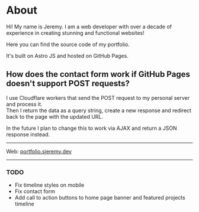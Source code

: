 # About

Hi! My name is Jeremy. I am a web developer with over a decade of experience in creating stunning and functional websites!

Here you can find the source code of my portfolio.

It's built on Astro JS and hosted on GitHub Pages.

## How does the contact form work if GitHub Pages doesn't support POST requests?

I use Cloudflare workers that send the POST request to my personal server and process it.  
Then I return the data as a query string, create a new response and redirect back to the page with the updated URL.

In the future I plan to change this to work via AJAX and return a JSON response instead.

---

Web: [portfolio.sjeremy.dev](https://portfolio.sjeremy.dev)

---

### TODO

- Fix timeline styles on mobile
- Fix contact form
- Add call to action buttons to home page banner and featured projects timeline